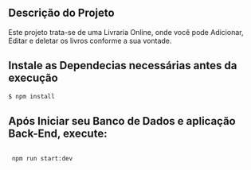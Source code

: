 ## Descrição do Projeto

Este projeto trata-se de uma Livraria Online, onde você pode Adicionar, Editar e deletar os livros conforme a sua vontade. 

## Instale as Dependecias necessárias antes da execução

```bash
$ npm install
```

## Após Iniciar seu Banco de Dados e aplicação Back-End, execute:

```bash

 npm run start:dev

````

